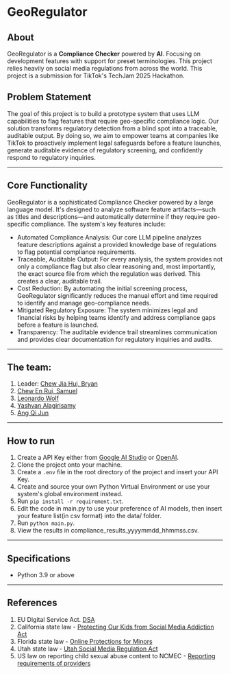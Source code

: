 # GeoRegulator

## About
GeoRegulator is a **Compliance Checker** powered by **AI**. Focusing on development features with support for preset terminologies. This project relies heavily on social media regulations from across the world. 
This project is a submission for TikTok's TechJam 2025 Hackathon.

## Problem Statement
The goal of this project is to build a prototype system that uses LLM capabilities to flag features that require geo-specific compliance logic. Our solution transforms regulatory detection from a blind spot into a traceable, auditable output. By doing so, we aim to empower teams at companies like TikTok to proactively implement legal safeguards before a feature launches, generate auditable evidence of regulatory screening, and confidently respond to regulatory inquiries.

--- 

## Core Functionality
GeoRegulator is a sophisticated Compliance Checker powered by a large language model. It's designed to analyze software feature artifacts—such as titles and descriptions—and automatically determine if they require geo-specific compliance.
The system's key features include:
 - Automated Compliance Analysis: Our core LLM pipeline analyzes feature descriptions against a provided knowledge base of regulations to flag potential compliance requirements.
 - Traceable, Auditable Output: For every analysis, the system provides not only a compliance flag but also clear reasoning and, most importantly, the exact source file from which the regulation was derived. This creates a clear, auditable trail.
 - Cost Reduction: By automating the initial screening process, GeoRegulator significantly reduces the manual effort and time required to identify and manage geo-compliance needs.
 - Mitigated Regulatory Exposure: The system minimizes legal and financial risks by helping teams identify and address compliance gaps before a feature is launched. 
 - Transparency: The auditable evidence trail streamlines communication and provides clear documentation for regulatory inquiries and audits.

---

## The team:
1. Leader: [Chew Jia Hui, Bryan](https://github.com/bryanjhc)
2. [Chew En Rui, Samuel](https://github.com/Monochromas)
3. [Leonardo Wolf](https://github.com/leowolf275)
4. [Yashvan Alagirisamy](https://github.com/YashvanGH)
5. [Ang Qi Jun](https://github.com/realqijun)

---

## How to run
1. Create a API Key either from [Google AI Studio](https://aistudio.google.com/) or [OpenAI](https://platform.openai.com/docs/api-reference/project-api-keys).
2. Clone the project onto your machine.
3. Create a `.env` file in the root directory of the project and insert your API Key.
4. Create and source your own Python Virtual Environment or use your system's global environment instead.
5. Run `pip install -r requirement.txt`.
6. Edit the code in main.py to use your preference of AI models, then insert your feature list(in csv format) into the data/ folder.
7. Run `python main.py`.
8. View the results in compliance_results_yyyymmdd_hhmmss.csv.

---

## Specifications
 - Python 3.9 or above

---

## References
1. EU Digital Service Act. [DSA](https://en.wikipedia.org/wiki/Digital_Services_Act)
2. California state law - [Protecting Our Kids from Social Media Addiction Act](https://leginfo.legislature.ca.gov/faces/billTextClient.xhtml?bill_id=202320240SB976)
3. Florida state law - [Online Protections for Minors](https://www.flsenate.gov/Session/Bill/2024/3)
4. Utah state law - [Utah Social Media Regulation Act](https://en.wikipedia.org/wiki/Utah_Social_Media_Regulation_Act)
5. US law on reporting child sexual abuse content to NCMEC -  [Reporting requirements of providers](https://www.law.cornell.edu/uscode/text/18/2258A)